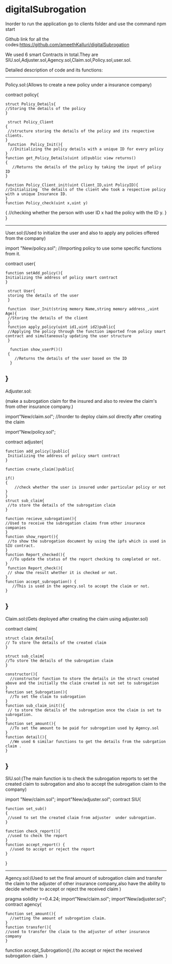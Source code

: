 # digitalSubrogation
Inorder to run the application go to clients folder and use the command npm start 

Github link for all the codes:https://github.com/ameethKalluri/digitalSubrogation

We used 6 smart Contracts in total.They are SIU.sol,Adjuster.sol,Agency.sol,Claim.sol,Policy.sol,user.sol.

Detailed description of code and its functions:

-------------------------------------------------------------------------------------------------------------------------------------

Policy.sol:(Allows to create a new policy under a insurance company)

contract policy{

    struct Policy_Details{
    //Storing the details of the policy
    }
   
     struct Policy_Client
    {
     //structure storing the details of the policy and its respective clients.
    }
     function  Policy_Init(){
      //Initializing the policy details with a unique ID for every policy
    }
    function get_Policy_Details(uint id)public view returns()
    {
       //Returns the details of the policy by taking the input of policy ID
    }

    function Policy_Client_init(uint Client_ID,uint PolicyID){
    //Initializing  the details of the client who took a respective policy with a unique Insurance ID.
    }
    function Policy_check(uint x,uint y)
   {
   //checking whether the person with user ID x had the policy with the ID y.
    }
}

---------------------------------------------------------------------------------------------------------------------------------------

User.sol:(Used to initialize the user and also to apply any policies offered from the company)

import "New/policy.sol";
//Importing policy to use some specific functions from it.

contract user{
  
    function setAdd_policy(){
    Initializing the address of policy smart contract
    }

     struct User{
     storing the details of the user
     }

     function  User_Init(string memory Name,string memory address_,uint Age){
     //Storing the details of the client
     }
     function apply_policy(uint id1,uint id2)public{
     //Applying the policy through the function imported from policy smart contract and simultaneously updating the user structure
     }
  
      function show_userP()()
     {
        //Returns the details of the user based on the ID
      }
}
---------------------------------------------------------------------------------------------------------------------------------------

Adjuster.sol:

(make a subrogation claim for the insured and also to review the claim's from other insurance company.)


import"New/claim.sol";
//Inorder to deploy claim.sol directly after creating the claim

import"New/policy.sol";

contract adjuster{
  
    function add_policy()public{
     Initializing the address of policy smart contract
    }

    function create_claim()public{

    if()
    {
        //check whether the user is insured under particular policy or not
    }
    }
    struct sub_claim{
     //to store the details of the subrogation claim
    }

    function recieve_subrogation(){
    //Used to receive the subrogation claims from other insurance companies
    }
    function show_report(){
     //to show the subrogation document by using the ipfs which is used in SIU contract.
    }
    function Report_checked(){
      //To update the status of the report checking to completed or not.
    }
     function Report_check(){
     // show the result whether it is checked or not.
    }
    function accept_subrogation() {
       //This is used in the agency.sol to accept the claim or not.
    }
}
---------------------------------------------------------------------------------------------------------------------------------------

Claim.sol:(Gets deployed after creating the claim using adjuster.sol)


contract claim{

    struct claim_details{
    // To store the details of the created claim
    }

    struct sub_claim{
    //To store the details of the subrogation claim
    }

    constructor(){
      //constructor function to store the details in the struct created above and the initially the claim created is not set to subrogation 
    }
    function set_Subrogation(){
      //To set the claim to subrogation 
    }
    function sub_claim_init(){
     // to store the details of the subrogation once the claim is set to subrogation.
    }
    function set_amount(){
      //To set the amount to be paid for subrogation used by Agency.sol
    }
    function detail(){
      //We used 6 similar functions to get the details from the subrgation claim .
    }
  
}
---------------------------------------------------------------------------------------------------------------------------------------

SIU.sol:(The main function is to check the subrogation reports to set the created claim to subrogation and also to accept the subrogation claim to the company)

import "New/claim.sol";
import"New/adjuster.sol";
contract SIU{

    function set_sub()
    {
     //used to set the created claim from adjuster  under subrogation.
    }

    function check_report(){
     //used to check the report 
    }
    function accept_report() {
      //used to accept or reject the report
    }
}

---------------------------------------------------------------------------------------------------------------------------------------

Agency.sol:(Used to set the final amount of subrogation claim and transfer the claim to the adjuster of other insurance company,also have the ability to decide whether to accept or reject the received claim )


pragma solidity >=0.4.24;
import"New/claim.sol";
import"New/adjuster.sol";
contract agency{

    function set_amount(){
      //setting the amount of subrogation claim.
    }
    function transfer(){
    //used to transfer the claim to the adjuster of other insurance company 
    }
   function accept_Subrogation(){
  //to accept or reject the received subrogation claim.
   }
